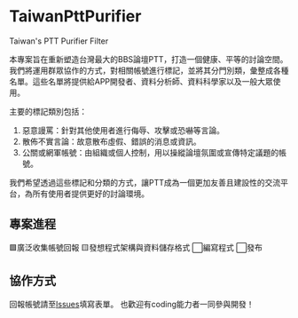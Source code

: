 # TaiwanPttPurifier
Taiwan's PTT Purifier Filter

本專案旨在重新塑造台灣最大的BBS論壇PTT，打造一個健康、平等的討論空間。我們將運用群眾協作的方式，對相關帳號進行標記，並將其分門別類，彙整成各種名單。這些名單將提供給APP開發者、資料分析師、資料科學家以及一般大眾使用。

主要的標記類別包括：
1. 惡意謾罵：針對其他使用者進行侮辱、攻擊或恐嚇等言論。
2. 散佈不實言論：故意散布虛假、錯誤的消息或資訊。
3. 公關或網軍帳號：由組織或個人控制，用以操縱論壇氛圍或宣傳特定議題的帳號。

我們希望透過這些標記和分類的方式，讓PTT成為一個更加友善且建設性的交流平台，為所有使用者提供更好的討論環境。

## 專案進程
🟩廣泛收集帳號回報
🟨發想程式架構與資料儲存格式
⬜編寫程式
⬜發布

## 協作方式
回報帳號請至[Issues](https://github.com/TobySkarting/TaiwanPttPurifier/issues)填寫表單。
也歡迎有coding能力者一同參與開發！
